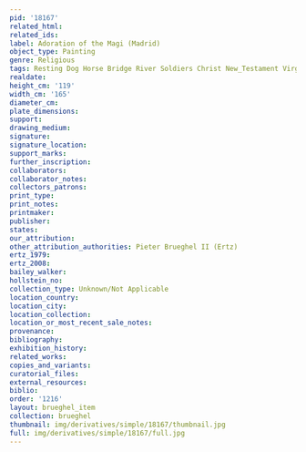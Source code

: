 ```yaml
---
pid: '18167'
related_html: 
related_ids: 
label: Adoration of the Magi (Madrid)
object_type: Painting
genre: Religious
tags: Resting Dog Horse Bridge River Soldiers Christ New_Testament Virgin_Mary
realdate: 
height_cm: '119'
width_cm: '165'
diameter_cm: 
plate_dimensions: 
support: 
drawing_medium: 
signature: 
signature_location: 
support_marks: 
further_inscription: 
collaborators: 
collaborator_notes: 
collectors_patrons: 
print_type: 
print_notes: 
printmaker: 
publisher: 
states: 
our_attribution: 
other_attribution_authorities: Pieter Brueghel II (Ertz)
ertz_1979: 
ertz_2008: 
bailey_walker: 
hollstein_no: 
collection_type: Unknown/Not Applicable
location_country: 
location_city: 
location_collection: 
location_or_most_recent_sale_notes: 
provenance: 
bibliography: 
exhibition_history: 
related_works: 
copies_and_variants: 
curatorial_files: 
external_resources: 
biblio: 
order: '1216'
layout: brueghel_item
collection: brueghel
thumbnail: img/derivatives/simple/18167/thumbnail.jpg
full: img/derivatives/simple/18167/full.jpg
---
```

